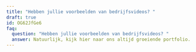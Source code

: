 ```yaml
---
title: "Hebben jullie voorbeelden van bedrijfsvideos? "
draft: true
id: OG62JfGe6
faq:
  question: "Hebben jullie voorbeelden van bedrijfsvideos? "
  answer: Natuurlijk, kijk hier naar ons altijd groeiende portfolio.
---
```

